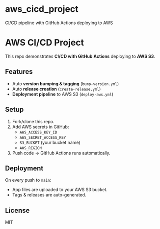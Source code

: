 # aws_cicd_project
CI/CD pipeline with GitHub Actions deploying to AWS
# AWS CI/CD Project

This repo demonstrates **CI/CD with GitHub Actions** deploying to **AWS S3**.

## Features
- Auto **version bumping & tagging** (`bump-version.yml`)
- Auto **release creation** (`create-release.yml`)
- **Deployment pipeline** to AWS S3 (`deploy-aws.yml`)

## Setup
1. Fork/clone this repo.
2. Add AWS secrets in GitHub:
   - `AWS_ACCESS_KEY_ID`
   - `AWS_SECRET_ACCESS_KEY`
   - `S3_BUCKET` (your bucket name)
   - `AWS_REGION`
3. Push code → GitHub Actions runs automatically.

## Deployment
On every push to `main`:
- App files are uploaded to your AWS S3 bucket.
- Tags & releases are auto-generated.

## License
MIT
